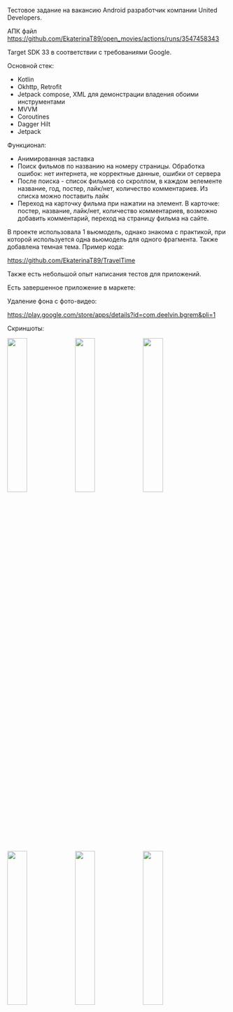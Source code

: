 Тестовое задание на вакансию Android разработчик компании United Developers.

АПК файл https://github.com/EkaterinaT89/open_movies/actions/runs/3547458343 

Target SDK 33 в соответствии с требованиями Google.

Основной стек: 
- Kotlin
- Okhttp, Retrofit
- Jetpack compose, XML для демонстрации владения обоими инструментами 
- MVVM
- Coroutines 
- Dagger Hilt
- Jetpack 

Функционал:
- Анимированная заставка
- Поиск фильмов по названию на номеру страницы. Обработка ошибок: нет интернета, не корректные данные, ошибки от сервера 
- После поиска - список фильмов со скроллом, в каждом эелементе название, год, постер, лайк/нет, количество комментариев. Из списка можно поставить лайк 
- Переход на карточку фильма при нажатии на элемент. В карточке: постер, название, лайк/нет, количество комментариев, возможно добавить комментарий, переход на страницу фильма на сайте.

В проекте использовала 1 вьюмодель, однако знакома с практикой, при которой используется одна вьюмодель для одного фрагмента. Также добавлена темная тема.
Пример кода: 

https://github.com/EkaterinaT89/TravelTime

Также есть небольшой опыт написания тестов для приложений. 

Есть завершенное приложение в маркете: 

Удаление фона с фото-видео:

https://play.google.com/store/apps/details?id=com.deelvin.bgrem&pli=1 

Скриншоты: 

<img src=https://user-images.githubusercontent.com/88279403/203977711-171952e8-4610-493f-bb5b-774fb98c459a.png width=30% height=30%>
<img src=https://user-images.githubusercontent.com/88279403/203977715-ae29d9d4-350b-4a6d-8a0b-a0598d47c645.png width=30% height=30%>
<img src=https://user-images.githubusercontent.com/88279403/203977717-4e0bfc3f-a613-45e6-be7e-9e050ff8e811.png width=30% height=30%>
<img src=https://user-images.githubusercontent.com/88279403/203977720-b9a30abe-aa0a-4bf8-9455-2d47c36b0dfe.png width=30% height=30%>
<img src=https://user-images.githubusercontent.com/88279403/203977721-59943267-6471-49e2-81f7-9e246f7efee7.png width=30% height=30%>
<img src=https://user-images.githubusercontent.com/88279403/203977724-b1ae8372-a4e7-4d66-8213-d3e293788a45.png width=30% height=30%>
